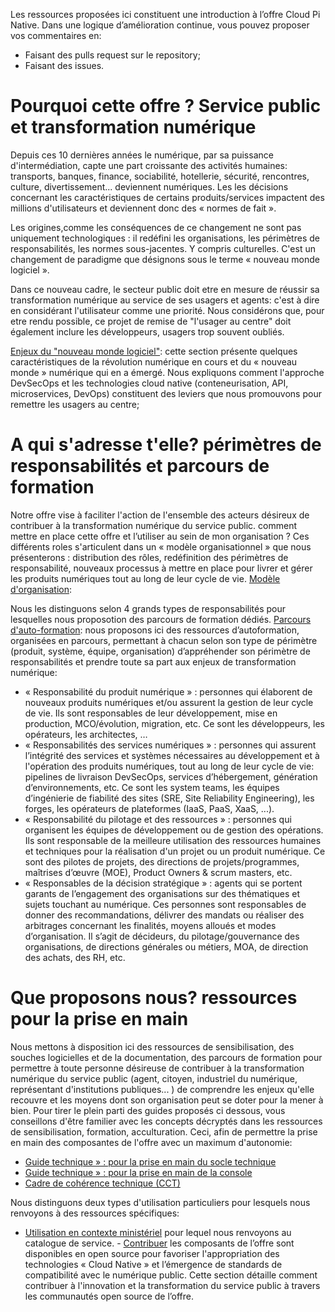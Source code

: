 Les ressources proposées ici constituent une introduction à l’offre Cloud Pi Native. Dans une logique d’amélioration continue, vous pouvez proposer vos commentaires en:
- Faisant des pulls request sur le repository;
- Faisant des issues.

# Pourquoi cette offre ? Service public et transformation numérique
Depuis ces 10 dernières années le numérique, par sa puissance d'intermédiation, capte une part croissante des activités humaines: transports, banques, finance, sociabilité, hotellerie, sécurité, rencontres, culture, divertissement... deviennent numériques. Les les décisions concernant les caractéristiques de certains produits/services impactent des millions d'utilisateurs et deviennent donc des « normes de fait ».

Les origines,comme les conséquences de ce changement ne sont pas uniquement technologiques : il redéfini les organisations, les périmètres de responsabilités, les normes sous-jacentes. Y compris culturelles. C'est un changement de paradigme que désignons sous le terme « nouveau monde logiciel ». 

Dans ce nouveau cadre, le secteur public doit etre en mesure de réussir sa transformation numérique au service de ses usagers et agents: c'est à dire en considérant l'utilisateur comme une priorité. Nous considérons que, pour etre rendu possible, ce projet de remise de "l'usager au centre" doit également inclure les développeurs, usagers trop souvent oubliés.

[Enjeux du "nouveau monde logiciel"](https://github.com/Yoarmi/dso-formation/blob/patch-1/1-enjeux_nouveau_monde): cette section présente quelques caractéristiques de la révolution numérique en cours et du « nouveau monde » numérique qui en a émergé. Nous expliquons comment l'approche DevSecOps et les technologies cloud native (conteneurisation, API, microservices, DevOps) constituent des leviers que nous promouvons pour remettre les usagers au centre;


# A qui s'adresse t'elle? périmètres de responsabilités et parcours de formation
Notre offre vise à faciliter l'action de l'ensemble des acteurs désireux de contribuer à la transformation numérique du service public. comment mettre en place cette offre et l’utiliser au sein de mon organisation ? Ces différents roles s'articulent dans un « modèle organisationnel » que nous présenterons : distribution des rôles, redéfinition des périmètres de responsabilité, nouveaux processus à mettre en place pour livrer et gérer les produits numériques tout au long de leur cycle de vie. [Modèle d'organisation](https://github.com/Yoarmi/dso-formation/blob/patch-1/3-modele_organisation): 

Nous les distinguons selon 4 grands types de responsabilités pour lesquelles nous proposotion des parcours de formation dédiés. [Parcours d'auto-formation](https://github.com/Yoarmi/dso-formation/blob/patch-1/2-parcours_autoformation): nous proposons ici des ressources d’autoformation, organisées en parcours, permettant à chacun selon son type de périmètre (produit, système, équipe, organisation) d’appréhender son périmètre de responsabilités et prendre toute sa part aux enjeux de transformation numérique:
- « Responsabilité du produit numérique » : personnes qui élaborent de nouveaux produits numériques et/ou assurent la gestion de leur cycle de vie. Ils sont responsables de leur développement, mise en production, MCO/évolution, migration, etc. Ce sont les développeurs, les opérateurs, les architectes, … 
- « Responsabilités des services numériques » : personnes qui assurent l’intégrité des services et systèmes nécessaires au développement et à l'opération des produits numériques, tout au long de leur cycle de vie: pipelines de livraison DevSecOps, services d’hébergement, génération d’environnements, etc. Ce sont les system teams, les équipes d’ingénierie de fiabilité des sites (SRE, Site Reliability Engineering), les forges, les opérateurs de plateformes (IaaS, PaaS, XaaS, ...).
- « Responsabilité du pilotage et des ressources » : personnes qui organisent les équipes de développement ou de gestion des opérations. Ils sont responsable de la meilleure utilisation des ressources humaines et techniques pour la réalisation d'un projet ou un produit numérique. Ce sont des pilotes de projets, des directions de projets/programmes, maîtrises d’œuvre (MOE), Product Owners & scrum masters, etc.
- « Responsables de la décision stratégique » : agents qui se portent garants de l’engagement des organisations sur des thématiques et sujets touchant au numérique. Ces personnes sont responsables de donner des recommandations, délivrer des mandats ou réaliser des arbitrages concernant les finalités, moyens alloués et modes d’organisation. Il s’agit de décideurs, du pilotage/gouvernance des organisations, de directions générales ou métiers, MOA, de direction des achats, des RH, etc.
 
# Que proposons nous? ressources pour la prise en main
Nous mettons à disposition ici des ressources de sensibilisation, des souches logicielles et de la documentation, des parcours de formation pour permettre à toute personne désireuse de contribuer à la transformation numérique du service public (agent, citoyen, industriel du numérique, représentant d'institutions publiques... ) de comprendre les enjeux qu'elle recouvre et les moyens dont son organisation peut se doter pour la mener à bien. Pour tirer le plein parti des guides proposés ci dessous, vous conseillons d'être familier avec les concepts décryptés dans les ressources de sensibilisation, formation, acculturation. Ceci, afin de permettre la prise en main des composantes de l'offre avec un maximum d'autonomie: 
- [Guide technique » : pour la prise en main du socle technique](https://github.com/dnum-mi/dso-socle) 
- [Guide technique » : pour la prise en main de la console](https://github.com/dnum-mi/dso-console)  
- [Cadre de cohérence technique (CCT)](https://github.com/dnum-mi/CCT-Cloud-Native)

Nous distinguons deux types d'utilisation particuliers pour lesquels nous renvoyons à des ressources spécifiques:
- [Utilisation en contexte ministériel](https://pi.minint.fr/home-dnum/cloud-%cf%80/qui-sommes-nous/cloud-native/) pour lequel nous renvoyons au catalogue de service.
- [Contribuer](https://github.com/Yoarmi/dso-formation/blob/patch-1/4-contribuer) les composants de l’offre sont disponibles en open source pour favoriser l'appropriation des technologies « Cloud Native » et l’émergence de standards de compatibilité avec le numérique public. Cette section détaille comment contribuer à l'innovation et la transformation du service public à travers les communautés open source de l’offre.

 
